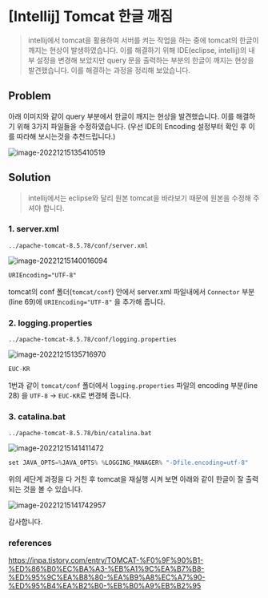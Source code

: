 # [Intellij] Tomcat 한글 깨짐

> intellij에서 tomcat을 활용하여 서버를 켜는 작업을 하는 중에 tomcat의 한글이 깨지는 현상이 발생하였습니다. 이를 해결하기 위해 IDE(eclipse, intellij)의 내부 설정을 변경해 보았지만 query 문을 출력하는 부분의 한글이 깨지는 현상을 발견했습니다. 이를 해결하는 과정을 정리해 보았습니다.

## Problem 

아래 이미지와 같이 query 부분에서 한글이 깨지는 현상을 발견했습니다. 이를 해결하기 위해 3가지 파일들을 수정하였습니다. (우선 IDE의 Encoding 설정부터 확인 후 이를 따라해 보시는것을 추천드립니다.)

![image-20221215135410519](C:\Users\admin\Documents\GitHub\TIL\CS\IDETools\Intellij\tomcat_korean.assets\image-20221215135410519.png)



## Solution

> intellij에서는 eclipse와 달리 원본 tomcat을 바라보기 때문에 원본을 수정해 주셔야 합니다.

### 1. server.xml

`../apache-tomcat-8.5.78/conf/server.xml`

![image-20221215140016094](C:\Users\admin\Documents\GitHub\TIL\CS\IDETools\Intellij\tomcat_korean.assets\image-20221215140016094.png)

```xml
URIEncoding="UTF-8"
```

tomcat의 conf 폴더(`tomcat/conf`) 안에서 server.xml 파일내에서 `Connector` 부분(line 69)에 `URIEncoding="UTF-8"` 을 추가해 줍니다.



### 2. logging.properties

`../apache-tomcat-8.5.78/conf/logging.properties`

![image-20221215135716970](C:\Users\admin\Documents\GitHub\TIL\CS\IDETools\Intellij\tomcat_korean.assets\image-20221215135716970.png)

```java
EUC-KR
```

1번과 같이 `tomcat/conf` 폴더에서 `logging.properties` 파일의 encoding 부분(line 28) 을 `UTF-8` -> `EUC-KR`로 변경해 줍니다.



### 3. catalina.bat

`../apache-tomcat-8.5.78/bin/catalina.bat`

![image-20221215141411472](C:\Users\admin\Documents\GitHub\TIL\CS\IDETools\Intellij\tomcat_korean.assets\image-20221215141411472.png)

```java
set JAVA_OPTS=%JAVA_OPTS% %LOGGING_MANAGER% "-Dfile.encoding=utf-8"
```



위의 세단계 과정을 다 거친 후 tomcat을 재실행 시켜 보면 아래와 같이 한글이 잘 출력되는 것을 볼 수 있습니다.

![image-20221215141742957](C:\Users\admin\Documents\GitHub\TIL\CS\IDETools\Intellij\tomcat_korean.assets\image-20221215141742957.png)



감사합니다.



### references

https://inpa.tistory.com/entry/TOMCAT-%F0%9F%90%B1-%ED%86%B0%EC%BA%A3-%EB%A1%9C%EA%B7%B8-%ED%95%9C%EA%B8%80-%EA%B9%A8%EC%A7%90-%ED%95%B4%EA%B2%B0-%EB%B0%A9%EB%B2%95